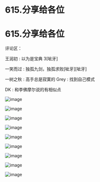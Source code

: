 # 615.分享给各位

# 615.分享给各位

评论区：

王润初 : 以为是宝典 3[呲牙]

一笑而过 : 独孤九剑，独孤求败[呲牙][呲牙]

一树之秋 : 高手总是寂寞的 Grey : 找到自己模式

DK : 和李佛摩尔说的有相似点

![image](img/Image_162.png)

![image](img/Image_163.png)

![image](img/Image_164.png)

![image](img/Image_165.png)

![image](img/Image_166.png)

![image](img/Image_167.png)

![image](img/Image_168.png)

![image](img/Image_169.png)

![image](img/Image_170.png)